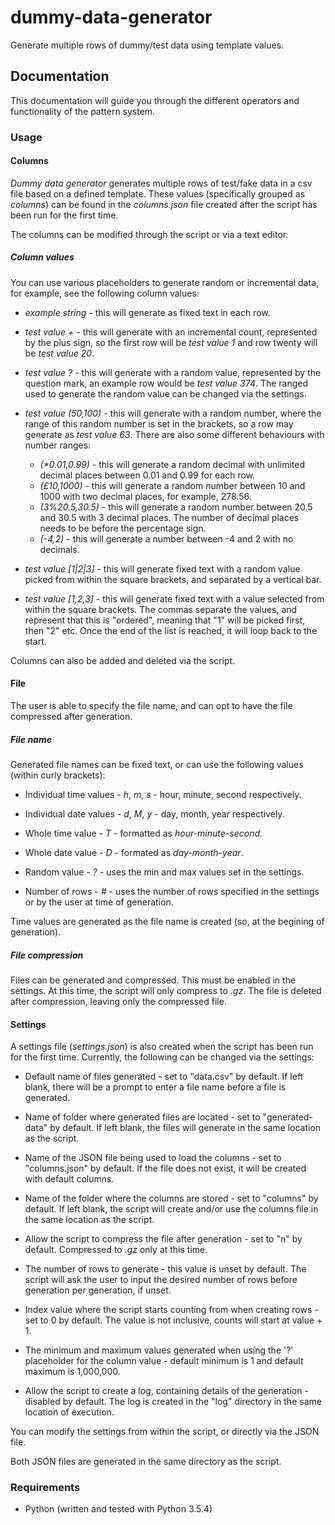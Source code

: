 # dummy-data-generator

Generate multiple rows of dummy/test data using template values.

## Documentation

This documentation will guide you through the different operators and functionality of the pattern system.

### Usage

#### Columns

*Dummy data generator* generates multiple rows of test/fake data in a csv file based on a defined template. These values (specifically grouped as *columns*) can be found in the *columns.json* file created after the script has been run for the first time. 

The columns can be modified through the script or via a text editor. 

##### Column values

You can use various placeholders to generate random or incremental data, for example, see the following column values:

- *example string* - this will generate as fixed text in each row.

- *test value +* - this will generate with an incremental count, represented by the plus sign, so the first row will be *test value 1* and row twenty will be *test value 20*.

- *test value ?* - this will generate with a random value, represented by the question mark, an example row would be *test value 374*. The ranged used to generate the random value can be changed via the settings.

- *test value (50,100)* - this will generate with a random number, where the range of this random number is set in the brackets, so a row may generate as *test value 63*. There are also some different behaviours with number ranges:
    - *(\*0.01,0.99)* - this will generate a random decimal with unlimited decimal places between 0.01 and 0.99 for each row.
    - *(£10,1000)* - this will generate a random number between 10 and 1000 with two decimal places, for example, 278.56.
    - *(3%20.5,30.5)* - this will generate a random number between 20.5 and 30.5 with 3 decimal places. The number of decimal places needs to be before the percentage sign.
    - *(-4,2)* - this will generate a number between -4 and 2 with no decimals.

- *test value [1|2|3]* - this will generate fixed text with a random value picked from within the square brackets, and separated by a vertical bar.

- *test value [1,2,3]* - this will generate fixed text with a value selected from within the square brackets. The commas separate the values, and represent that this is "ordered", meaning that "1" will be picked first, then "2" etc. Once the end of the list is reached, it will loop back to the start.

Columns can also be added and deleted via the script.

#### File

The user is able to specify the file name, and can opt to have the file compressed after generation.

##### File name

Generated file names can be fixed text, or can use the following values (within curly brackets):

- Individual time values - *h*, *m*, *s* - hour, minute, second respectively.

- Individual date values - *d*, *M*, *y* - day, month, year respectively.

- Whole time value - *T* - formatted as *hour-minute-second*.

- Whole date value - *D* - formated as *day-month-year*.

- Random value - *?* - uses the min and max values set in the settings.

- Number of rows - *#* - uses the number of rows specified in the settings or by the user at time of generation.

Time values are generated as the file name is created (so, at the begining of generation).

##### File compression

Files can be generated and compressed. This must be enabled in the settings. At this time, the script will only compress to *.gz*. The file is deleted after compression, leaving only the compressed file.

#### Settings

A settings file (*settings.json*) is also created when the script has been run for the first time. Currently, the following can be changed via the settings:

- Default name of files generated - set to "data.csv" by default. If left blank, there will be a prompt to enter a file name before a file is generated.

- Name of folder where generated files are located - set to "generated-data" by default. If left blank, the files will generate in the same location as the script.

- Name of the JSON file being used to load the columns - set to "columns.json" by default. If the file does not exist, it will be created with default columns.

- Name of the folder where the columns are stored - set to "columns" by default. If left blank, the script will create and/or use the columns file in the same location as the script.

- Allow the script to compress the file after generation - set to "n" by default. Compressed to *.gz* only at this time.

- The number of rows to generate - this value is unset by default. The script will ask the user to input the desired number of rows before generation per generation, if unset.

- Index value where the script starts counting from when creating rows - set to 0 by default. The value is not inclusive, counts will start at value + 1.

- The minimum and maximum values generated when using the '?' placeholder for the column value - default minimum is 1 and default maximum is 1,000,000.

- Allow the script to create a log, containing details of the generation - disabled by default. The log is created in the "log" directory in the same location of execution.

You can modify the settings from within the script, or directly via the JSON file.

Both JSON files are generated in the same directory as the script. 

### Requirements

- Python (written and tested with Python 3.5.4)
